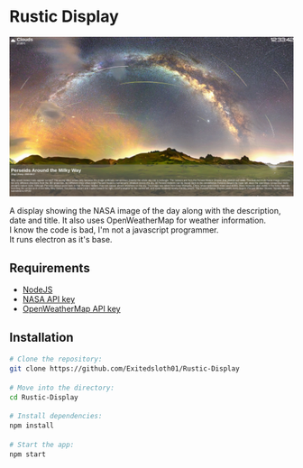 # Rustic Display

![Preview Image](images/example.png)

A display showing the NASA image of the day along with the description, date and title. It also uses OpenWeatherMap for weather information.\
I know the code is bad, I'm not a javascript programmer.\
It runs electron as it's base.

## Requirements

- [NodeJS](https://nodejs.org/)
- [NASA API key](https://api.nasa.gov/)
- [OpenWeatherMap API key](https://openweathermap.org/)

## Installation

```bash
# Clone the repository:
git clone https://github.com/Exitedsloth01/Rustic-Display

# Move into the directory:
cd Rustic-Display

# Install dependencies:
npm install

# Start the app:
npm start
```
